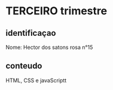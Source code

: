 # TERCEIRO trimestre

## identificaçao
Nome: Hector dos satons rosa n°15

## conteudo 
HTML, CSS e javaScriptt
